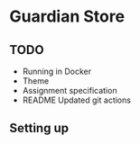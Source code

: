# Guardian Store

## TODO
- Running in Docker
- Theme
- Assignment specification
- README
Updated git actions

## Setting up